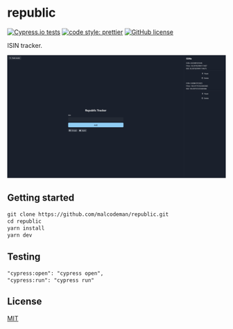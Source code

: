 # republic

[![Cypress.io tests](https://img.shields.io/badge/cypress.io-tests-green.svg?style=flat-square)](https://cypress.io)
[![code style: prettier](https://img.shields.io/badge/code_style-prettier-ff69b4.svg)](https://github.com/prettier/prettier)
[![GitHub license](https://img.shields.io/badge/license-MIT-blue.svg)](https://github.com/malcodeman/republic/blob/main/LICENSE)

ISIN tracker.

![Screenshot](readme/screenshot.png)

## Getting started

```
git clone https://github.com/malcodeman/republic.git
cd republic
yarn install
yarn dev
```

## Testing

```
"cypress:open": "cypress open",
"cypress:run": "cypress run"
```

## License

[MIT](./LICENSE)
